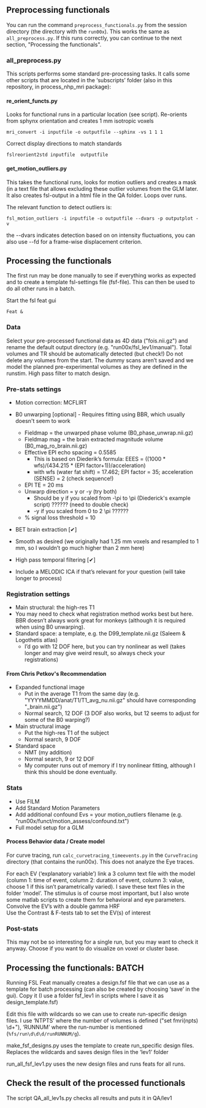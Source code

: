 Preprocessing functionals
-------------------------

You can run the command `preprocess_functionals.py` from the session directory (the directory with the `run00x`). This works the same as `all_preprocess.py`. If this runs correctly, you can continue to the next section, "Processing the functionals".

### all_preprocess.py
This scripts performs some standard pre-processing tasks. It calls some other scripts that are located in the ‘subscripts’ folder (also in this repository, in process_nhp_mri package):

#### re_orient_functs.py
	
Looks for functional runs in a particular location (see script).
Re-orients from sphynx orientation and creates 1 mm isotropic voxels

    mri_convert -i inputfile -o outputfile --sphinx -vs 1 1 1

Correct display directions to match standards

    fslreorient2std inputfile  outputfile
    
#### get_motion_outliers.py
	
This takes the functional runs, looks for motion outliers and creates a mask (in a text file that allows excluding these outlier volumes from the GLM later.
It also creates fsl-output in a html file in the QA folder.
Loops over runs.

The relevant function to detect outliers is:
 
    fsl_motion_outliers -i inputfile -o outputfile --dvars -p outputplot -v

the --dvars indicates detection based on on intensity fluctuations, you can also use --fd for a frame-wise displacement criterion.


Processing the functionals
--------------------------

The first run may be done manually to see if everything works as expected and to create a template fsl-settings file (fsf-file). This can then be used to do all other runs in a batch.

Start the fsl feat gui

    Feat &

### Data

Select your pre-processed functional data as 4D data ("fois.nii.gz") and rename the default output directory (e.g. "run00x/fsl_lev1/manual").
Total volumes and TR should be automatically detected (but check!)
Do not delete any volumes from the start. The dummy scans aren’t saved and we model the planned pre-experimental volumes as they are defined in the runstim.
High pass filter to match design.

### Pre-stats settings

* Motion correction: MCFLIRT
* B0 unwarping [optional] - Requires fitting using BBR, which usually doesn't seem to work
  * Fieldmap = the unwarped phase volume (B0_phase_unwrap.nii.gz)
  * Fieldmap mag = the brain extracted magnitude volume (B0_mag_ro_brain.nii.gz)
  * Effective EPI echo spacing = 0.5585 
    * This is based on Diederik’s formula: EEES =  ((1000 * wfs)/(434.215 * (EPI factor+1))/acceleration)
    * with wfs (water fat shift) = 17.462; EPI factor = 35; acceleration (SENSE) = 2 (check sequence!)
  * EPI TE = 20 ms
  * Unwarp direction = y or  -y (try both)
    * Should be y if you scaled from -\pi to \pi (Diederick's example script)  ?????? (need to double check)
    * -y if you scaled from 0 to  2 \pi ??????
  * % signal loss threshold = 10
  
* BET brain extraction [✔]
* Smooth as desired (we originally had 1.25 mm voxels and resampled to 1 mm, so I wouldn’t go much higher than 2 mm here)
* High pass temporal filtering [✔]
* Include a MELODIC ICA if that’s relevant for your question (will take longer to process)

### Registration settings

* Main structural: the high-res T1 
* You may need to check what registration method works best but here. BBR doesn’t always work great for monkeys (although it is required when using B0 unwarping).
* Standard space: a template, e.g. the D99_template.nii.gz (Saleem & Logothetis atlas)
  * I’d go with 12 DOF here, but you can try nonlinear as well (takes longer and may give weird result, so always check your registrations)
  
#### From Chris Petkov's Recommendation

* Expanded functional image
  * Put in the average T1 from the same day (e.g. "YYYYMMDD/anat/T1/T1_avg_nu.nii.gz" should have corresponding "_brain.nii.gz")
  * Normal search, 12 DOF (3 DOF also works, but 12 seems to adjust for some of the B0 warping?)
* Main structural image 
  * Put the high-res T1 of the subject
  * Normal search, 9 DOF
* Standard space
  * NMT (my addition)
  * Normal search, 9 or 12 DOF
  * My computer runs out of memory if I try nonlinear fitting, although I think this should be done eventually.

### Stats

* Use FILM
* Add Standard Motion Parameters
* Add additional confound Evs = your motion_outliers filename (e.g. "run00x/funct/motion_assess/confound.txt")
* Full model setup for a GLM

#### Process Behavior data / Create model

For curve tracing, run `calc_curvetracing_timeevents.py` in the `CurveTracing` directory (that contains the run00x). This does not analyze the Eye traces.

For each EV (‘explanatory variable’) link a 3 column text file with the model (column 1: time of event, column 2: duration of event, column 3: value, choose 1 if this isn’t parametrically varied).
I save these text files in the folder ‘model’. The stimulus is of course most important, but I also wrote some matlab scripts to create them for behavioral and eye parameters.
Convolve the EV’s with a double gamma HRF			
Use the Contrast & F-tests tab to set the EV(s) of interest

### Post-stats
This may not be so interesting for a single run, but you may want to check it anyway.
Choose if you want to do visualize on voxel or cluster base.


Processing the functionals: BATCH
---------------------------------

Running FSL Feat manually creates a design.fsf file that we can use as a template for batch processing (can also be created by choosing ‘save’ in the gui). Copy it (I use a folder fsf_lev1 in scripts where I save it as design_template.fsf)

Edit this file with wildcards so we can use to create run-specific design files. I use ‘NTPTS’ where the number of volumes is defined ("set fmri(npts) \d+"), ‘RUNNUM’ where the run-number is mentioned (`%fs/run\d\d\d/runRUNNUM/g`).

make_fsf_designs.py
uses the template to create run_specific design files. Replaces the wildcards and saves design files in the ‘lev1’ folder

run_all_fsf_lev1.py
uses the new design files and runs feats for all runs.


Check the result of the processed functionals
---------------------------------------------

The script QA_all_lev1s.py checks all results and puts it in QA/lev1
